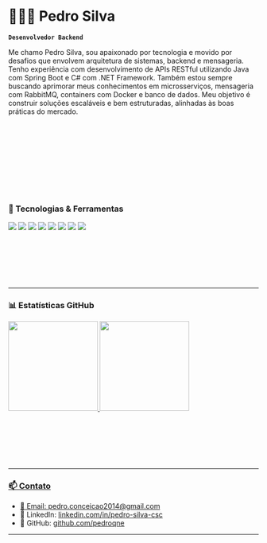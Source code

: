 # 👨🏻‍💻 Pedro Silva

**`Desenvolvedor Backend `**

Me chamo Pedro Silva, sou apaixonado por tecnologia e movido por desafios que envolvem arquitetura de sistemas, backend e mensageria. Tenho experiência com desenvolvimento de APIs RESTful utilizando Java com Spring Boot e C# com .NET Framework. Também estou sempre buscando aprimorar meus conhecimentos em microsserviços, mensageria com RabbitMQ, containers com Docker e banco de dados. Meu objetivo é construir soluções escaláveis e bem estruturadas, alinhadas às boas práticas do mercado.


<br><br><br><br><br>
---

### 🚀 Tecnologias & Ferramentas

<p>
  <img src="https://img.shields.io/badge/Java-ED8B00?style=for-the-badge&logo=openjdk&logoColor=white" />
  <img src="https://img.shields.io/badge/Spring_Boot-6DB33F?style=for-the-badge&logo=spring-boot&logoColor=white" />
  <img src="https://img.shields.io/badge/C%23-239120?style=for-the-badge&logo=c-sharp&logoColor=white" />
  <img src="https://img.shields.io/badge/.NET-512BD4?style=for-the-badge&logo=dotnet&logoColor=white" />
  <img src="https://img.shields.io/badge/SQL_Server-CC2927?style=for-the-badge&logo=microsoft-sql-server&logoColor=white" />
  <img src="https://img.shields.io/badge/RabbitMQ-FF6600?style=for-the-badge&logo=rabbitmq&logoColor=white" />
  <img src="https://img.shields.io/badge/Docker-2496ED?style=for-the-badge&logo=docker&logoColor=white" />
  <img src="https://img.shields.io/badge/Git-F05032?style=for-the-badge&logo=git&logoColor=white" />
</p>

<br><br><br><br><br>

---

### 📊 Estatísticas GitHub

<div>
<a href="https://github.com/delgadoz">
<img height="180em" src="https://github-readme-stats.vercel.app/api/top-langs/?username=pedroqne&layout=compact&langs_count=7&theme=dark"/>
<img height="180em" src="https://github-readme-stats.vercel.app/api?username=pedroqne&show_icons=true&theme=dark&include_all_commits=true&count_private=true"/>
</div>

  

<br><br><br><br><br>

---

### 📫 Contato

- 📧 Email: pedro.conceicao2014@gmail.com 
- 💼 LinkedIn: [linkedin.com/in/pedro-silva-csc](https://www.linkedin.com/in/pedro-silva-csc)  
- 🐙 GitHub: [github.com/pedroqne](https://github.com/pedroqne)

---
